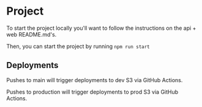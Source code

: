 # Project

To start the project locally you'll want to follow the instructions on the api + web README.md's. 

Then, you can start the project by running `npm run start`

## Deployments

Pushes to main will trigger deployments to dev S3 via GitHub Actions.

Pushes to production will trigger deployments to prod S3 via GitHub Actions.

